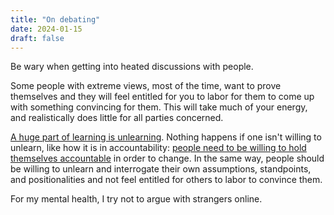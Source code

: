```yaml
---
title: "On debating"
date: 2024-01-15
draft: false
---
```


Be wary when getting into heated discussions with people.

Some people with extreme views, most of the time, want to prove themselves
and they will feel entitled for you to labor for them to come up with
something convincing for them. This will take much of your energy, and
realistically does little for all parties concerned.

[A huge part of learning is unlearning](/pedagogy). Nothing happens if
one isn't willing to unlearn, like how it is in accountability:
[people need to be willing to hold themselves accountable](/justice) in order to
change. In the same way, people should be willing to unlearn and interrogate
their own assumptions, standpoints, and positionalities and not feel entitled
for others to labor to convince them.

For my mental health, I try not to argue with strangers online.

